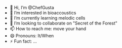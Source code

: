 - 👋 Hi, I’m @ChefGusta
- 👀 I’m interested in bioaccoustics 
- 🌱 I’m currently learning melodic cells
- 💞️ I’m looking to collaborate on "Secret of the Forest"
- 📫 How to reach me: move your hand 
- 😄 Pronouns: It/When
- ⚡ Fun fact: ...

<!---
ChefGusta/ChefGusta is a ✨ special ✨ repository because its `README.md` (this file) appears on your GitHub profile.
You can click the Preview link to take a look at your changes.
--->
